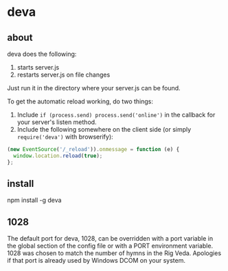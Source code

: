 # deva

## about
deva does the following:

1. starts server.js
2. restarts server.js on file changes

Just run it in the directory where your server.js can be found.

To get the automatic reload working, do two things:

1. Include `if (process.send) process.send('online')` in the callback for your server's listen method.
2. Include the following somewhere on the client side (or simply `require('deva')` with browserify):

```js
(new EventSource('/_reload')).onmessage = function (e) {
  window.location.reload(true);
};
```

## install
npm install -g deva

## 1028
The default port for deva, 1028, can be overridden with a port variable in the
global section of the config file or with a PORT environment variable. 1028 was
chosen to match the number of hymns in the Rig Veda. Apologies if that port is
already used by Windows DCOM on your system.
